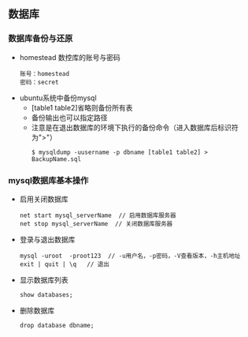 ## 数据库
### 数据库备份与还原
- homestead 数控库的账号与密码
  ```
  账号：homestead
  密码：secret
  ```
- ubuntu系统中备份mysql
  - [table1 table2]省略则备份所有表
  - 备份输出也可以指定路径
  - 注意是在退出数据库的环境下执行的备份命令（进入数据库后标识符为">"）
    ```
    $ mysqldump -uusername -p dbname [table1 table2] > BackupName.sql
    ```
### mysql数据库基本操作
- 启用关闭数据库
  ```
  net start mysql_serverName  // 启用数据库服务器
  net stop mysql_serverName  // 关闭数据库服务器
  ```
- 登录与退出数据库
  ```
  mysql -uroot  -proot123  // -u用户名，-p密码，-V查看版本，-h主机地址
  exit | quit | \q   // 退出
  ```
- 显示数据库列表
  ```
  show databases;
  ```
- 删除数据库
  ```
  drop database dbname;
  ```